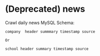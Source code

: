 # (Deprecated) news


Crawl daily news
MySQL Schema:
```
company  header summmary timestamp source

Or

school header summary timestamp source

```

